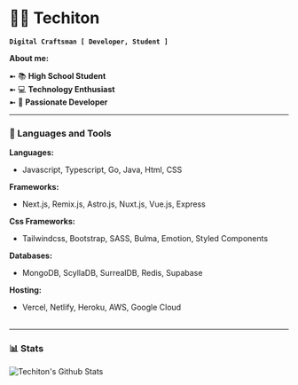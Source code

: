 # 👨‍💻 Techiton
**`Digital Craftsman [ Developer, Student ]`**

**About me:**

➼ 📚 **High School Student**<br>
➼ 💻 **Technology Enthusiast**<br>
➼ 🔏 **Passionate Developer**<br>

---

### 🧰 Languages and Tools

__**Languages:**__
- Javascript, Typescript, Go, Java, Html, CSS

__**Frameworks:**__
- Next.js, Remix.js, Astro.js, Nuxt.js, Vue.js, Express

__**Css Frameworks:**__
- Tailwindcss, Bootstrap, SASS, Bulma, Emotion, Styled Components 

__**Databases:**__
- MongoDB, ScyllaDB, SurrealDB, Redis, Supabase

__**Hosting:**__
- Vercel, Netlify, Heroku, AWS, Google Cloud<br><br>

---

### 📊 Stats

![Techiton's Github Stats](https://github-readme-stats.vercel.app/api?username=Techiton&show_icons=true&theme=algolia)
